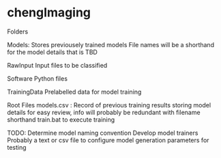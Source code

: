 # chengImaging

Folders

Models: Stores previousely trained models
	File names will be a shorthand for the model details that is TBD

RawInput
	Input files to be classified

Software
	Python files

TrainingData
	Prelabelled data for model training

Root Files
	models.csv : Record of previous training results storing model details for easy review, info will probably be redundant with filename shorthand
	train.bat to execute training

TODO:
	Determine model naming convention
	Develop model trainers
	Probably a text or csv file to configure model generation parameters for testing